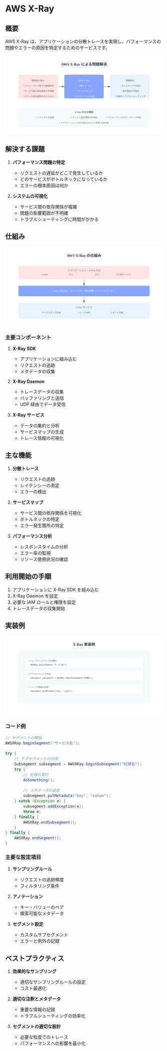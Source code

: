 # AWS X-Ray

## 概要

AWS X-Ray は、アプリケーションの分散トレースを実現し、パフォーマンスの問題やエラーの原因を特定するためのサービスです。

![X-Ray シナリオ](/image/management-monitoring&governance/logging-monitoring/xray-scenario.svg)

## 解決する課題

1. **パフォーマンス問題の特定**

   - リクエストの遅延がどこで発生しているか
   - どのサービスがボトルネックになっているか
   - エラーの根本原因は何か

2. **システムの可視化**
   - サービス間の依存関係が複雑
   - 問題の影響範囲が不明確
   - トラブルシューティングに時間がかかる

## 仕組み

![X-Ray アーキテクチャ](/image/management-monitoring&governance/logging-monitoring/xray-architecture.svg)

### 主要コンポーネント

1. **X-Ray SDK**

   - アプリケーションに組み込む
   - リクエストの追跡
   - メタデータの収集

2. **X-Ray Daemon**

   - トレースデータの収集
   - バッファリングと送信
   - UDP 経由でデータ受信

3. **X-Ray サービス**
   - データの集約と分析
   - サービスマップの生成
   - トレース情報の可視化

## 主な機能

1. **分散トレース**

   - リクエストの追跡
   - レイテンシーの測定
   - エラーの検出

2. **サービスマップ**

   - サービス間の依存関係を可視化
   - ボトルネックの特定
   - エラー発生箇所の特定

3. **パフォーマンス分析**
   - レスポンスタイムの分析
   - エラー率の監視
   - リソース使用状況の確認

## 利用開始の手順

1. アプリケーションに X-Ray SDK を組み込む
2. X-Ray Daemon を設定
3. 必要な IAM ロールと権限を設定
4. トレースデータの収集開始

## 実装例

![X-Ray 実装例](/image/management-monitoring&governance/logging-monitoring/xray-implementation.svg)

### コード例

```java
// セグメントの開始
AWSXRay.beginSegment("サービス名");

try {
    // サブセグメントの作成
    Subsegment subsegment = AWSXRay.beginSubsegment("処理名");
    try {
        // 処理の実行
        doSomething();

        // メタデータの追加
        subsegment.putMetadata("key", "value");
    } catch (Exception e) {
        subsegment.addException(e);
        throw e;
    } finally {
        AWSXRay.endSubsegment();
    }
} finally {
    AWSXRay.endSegment();
}
```

### 主要な設定項目

1. **サンプリングルール**

   - リクエストの追跡頻度
   - フィルタリング条件

2. **アノテーション**

   - キー・バリューのペア
   - 検索可能なメタデータ

3. **セグメント設定**
   - カスタムサブセグメント
   - エラーと例外の記録

## ベストプラクティス

1. **効果的なサンプリング**

   - 適切なサンプリングルールの設定
   - コスト最適化

2. **適切な注釈とメタデータ**

   - 重要な情報の記録
   - トラブルシューティングの効率化

3. **セグメントの適切な設計**
   - 必要な粒度でのトレース
   - パフォーマンスへの影響を最小化
